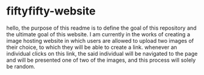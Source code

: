 # fiftyfifty-website
hello, the purpose of this readme is to define the goal of this repository and the ultimate goal
of this website. I am currently in the works of creating a image hosting website in which users
are allowed to upload two images of their choice, to which they will be able to create a link. 
whenever an individual clicks on this link, the said individual will be navigated to the page and 
will be presented one of two of the images, and this process will solely be random. 